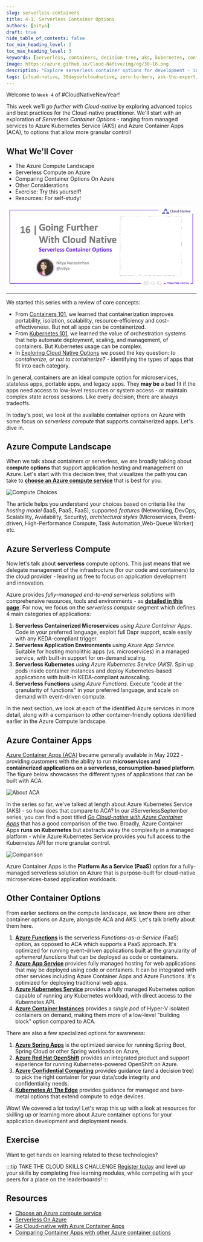 ```yaml
---
slug: serverless-containers
title: 4-1. Serverless Container Options
authors: [nitya]
draft: true
hide_table_of_contents: false
toc_min_heading_level: 2
toc_max_heading_level: 3
keywords: [serverless, containers, decision-tree, aks, kubernetes, container-apps]
image: https://azure.github.io/Cloud-Native/img/og/30-16.png
description: "Explore serverless container options for development - including managed options like AKS and ACA" 
tags: [cloud-native, 30daysofcloudnative, zero-to-hero, ask-the-expert, azure-kubernetes-service]
---
```


<head>
  <meta name="twitter:url" 
    content="https://azure.github.io/Cloud-Native/cnny-2023/serverless-containers" />
  <meta name="twitter:title" 
    content="Serverless Container Options For Azure" />
  <meta name="twitter:description" 
    content="Explore serverless container options for development - including managed options like AKS and ACA" />
  <meta name="twitter:image" 
    content="https://azure.github.io/Cloud-Native/img/og/30-16.png" />
  <meta name="twitter:card" content="summary_large_image" />
  <meta name="twitter:creator" 
    content="@nitya" />
  <meta name="twitter:site" content="@nitya" /> 
  <link rel="canonical" 
    href="https://azure.github.io/Cloud-Native/cnny-2023/serverless-containers" />
</head>

Welcome to `Week 4` of #CloudNativeNewYear!

This week we'll _go further with Cloud-native_ by exploring advanced topics and best practices for the Cloud-native practitioner. We'll start with an exploration of _Serverless Container Options_  - ranging from managed services to Azure Kubernetes Service (AKS) and Azure Container Apps (ACA), to options that allow more granular control!

## What We'll Cover
 * The Azure Compute Landscape
 * Serverless Compute on Azure
 * Comparing Container Options On Azure
 * Other Considerations
 * Exercise: Try this yourself!
 * Resources: For self-study!

![](./../../static/img/og/30-16.png)

---

We started this series with a review of core concepts:
 * From [Containers 101](/cnny-2023/containers-101), we learned that containerization improves portability, isolation, scalability, resource-efficiency and cost-effectiveness. But not all apps can be containerized.
 * From [Kubernetes 101](/cnny-2023/Kubernetes-101), we learned the value of orchestration systems that help automate deployment, scaling, and management, of containers. But Kubernetes usage can be complex.
 * In [Exploring Cloud Native Options](/cnny-2023/explore-options) we posed the key question: _to containerize, or not to containerize?_ - identifying the types of apps that fit into each category.

In general, containers are an ideal compute option for microservices, stateless apps, portable apps, and legacy apps. They **may be** a bad fit if the apps need access to low-level resources or system access - or maintain complex state across sessions. Like every decision, there are always tradeoffs.

In today's post, we look at the available container options on Azure with some focus on _serverless compute_ that supports containerized apps. Let's dive in.


## Azure Compute Landscape

When we talk about containers or serverless, we are broadly talking about **compute options** that support application hosting and management on Azure. Let's start with this decision tree, that visualizes the path you can take to [**choose an Azure compute service**](https://learn.microsoft.com/azure/architecture/guide/technology-choices/compute-decision-tree?WT.mc_id=javascript-84290-ninarasi) that is best for you.

![Compute Choices](https://learn.microsoft.com/azure/architecture/guide/technology-choices/images/compute-choices.png)

The article helps you understand your choices based on criteria like the _hosting model_ (IaaS, PaaS, FaaS), supported _features_ (Networking, DevOps, Scalability, Availability, Security), _architectural styles_ (Microservices, Event-driven, High-Performance Compute, Task Automation,Web-Queue Worker) etc. 

## Azure Serverless Compute

Now let's talk about **serverless** compute options. This just means that we delegate management of the infrastructure (for our code and containers) to the cloud provider - leaving us free to focus on application development and innovation.

Azure provides _fully-managed end-to-end serverless solutions_ with comprehensive resources, tools and environments - as [**detailed in this page**](https://azure.microsoft.com/solutions/serverless/#solutions?WT.mc_id=javascript-84290-ninarasi). For now, we focus on the _serverless compute_ segment which defines 4 main categories of applications:

 1. **Serverless Containerized Microservices** _using Azure Container Apps_. Code in your preferred language, exploit full Dapr support, scale easily with any KEDA-compliant trigger.
 2. **Serverless Application Environments** _using Azure App Service_. Suitable for hosting monolithic apps (vs. microservices) in a managed service, with built-in support for on-demand scaling.
 3. **Serverless Kubernetes** _using Azure Kubernetes Service (AKS)_. Spin up pods inside container instances and deploy Kubernetes-based applications with built-in KEDA-compliant autoscaling.
 4. **Serverless Functions** _using Azure Functions_. Execute "code at the granularity of functions" in your preferred language, and scale on demand with event-driven compute.

In the next section, we look at each of the identified Azure services in more detail, along with a comparison to _other_ container-friendly options identified earlier in the Azure Compute landscape.

## Azure Container Apps

[Azure Container Apps (ACA)](https://learn.microsoft.com/azure/container-apps/?WT.mc_id=javascript-84290-ninarasi) became generally available in May 2022 - providing customers with the ability to run **microservices and containerized applications on a serverless, consumption-based platform**. The figure below showcases the different types of applications that can be built with ACA.

![About ACA](https://techcommunity.microsoft.com/t5/image/serverpage/image-id/401522iACA9C8FFC49FE161/image-size/large?v=v2&px=999)

In the series so far, we've talked at length about Azure Kubernetes Service (AKS) - so how does that compare to ACA? In our #ServerlessSeptember series, you can find a post titled _[Go Cloud-native with Azure Container Apps](https://azure.github.io/Cloud-Native/blog/zero2hero-aca-01)_ that has a good comparison of the two. Broadly, Azure Container Apps **runs on Kubernetes** but abstracts away the complexity in a managed platform - while Azure Kubernetes Service provides you full access to the Kubernetes API for more granular control.

![Comparison](https://techcommunity.microsoft.com/t5/image/serverpage/image-id/401287i073CFBD50CB3A0B9/image-size/large?v=v2&px=999&WT.mc_id=javascript-74010-cxa)

Azure Container Apps is the **Platform As a Service (PaaS)** option for a  fully-managed serverless solution on Azure that is purpose-built for cloud-native microservices-based application workloads.

## Other Container Options

From earlier sections on the compute landscape, we know there are other container options on Azure, alongside ACA and AKS. Let's talk briefly about them here. 

 1. **[Azure Functions](https://learn.microsoft.com/azure/azure-functions/functions-overview?WT.mc_id=javascript-84290-ninarasi)** is the serverless _Functions-as-a-Service_ (FaaS) option, as opposed to ACA which supports a PaaS approach. It's optimized for running event-driven applications built at the granularity of _ephemeral functions_ that can be deployed as code or containers.
 2. **[Azure App Service](https://learn.microsoft.com/azure/app-service/?WT.mc_id=javascript-84290-ninarasi)** provides fully managed hosting for web applications that may be deployed using code or containers. It can be integrated with other services including Azure Container Apps and Azure Functions. It's optimized for deploying traditional web apps.
 3. **[Azure Kubernetes Service](https://learn.microsoft.com/azure/aks/intro-kubernetes?WT.mc_id=javascript-84290-ninarasi)** provides a fully managed Kubernetes option capable of running any Kubernetes workload, with  direct access to the Kubernetes API.
 4. **[Azure Container Instances](https://learn.microsoft.com/azure/container-instances/?WT.mc_id=javascript-84290-ninarasi)** provides a _single pod_ of Hyper-V isolated containers on demand, making them more of a low-level "building block" option compared to ACA.

There are also a few specialized options for awareness:

 1. **[Azure Spring Apps](https://learn.microsoft.com/azure/spring-apps/overview?WT.mc_id=javascript-84290-ninarasi)** is the optimized service for running Spring Boot, Spring Cloud or other Spring workloads on Azure,
 2. **[Azure Red Hat OpenShift](https://learn.microsoft.com/azure/openshift/intro-openshift?WT.mc_id=javascript-84290-ninarasi)** provides an integrated product and support experience for running Kubernetes-powered OpenShift on Azure.
 3. **[Azure Confidential Computing](https://learn.microsoft.com/azure/confidential-computing/choose-confidential-containers-offerings)** provides guidance (and a decision tree) to pick the right container for your data/code integrity and confidentiality needs.
 4. **[Kubernetes At The Edge](https://learn.microsoft.com/azure/architecture/operator-guides/aks/choose-kubernetes-edge-compute-option)** provides guidance for managed and bare-metal options that extend compute to edge devices.

Wow! We covered a lot today! Let's wrap this up with a look at resources for skilling up or learning more about Azure container options for your application development and deployment needs.

## Exercise

Want to get hands on learning related to these technologies?

:::tip TAKE THE CLOUD SKILLS CHALLENGE
[Register today](https://learn.microsoft.com/training/challenges?id=a0e385b9-f970-4182-b2e2-3b4619b6c356&WT.mc_id=javascript-84290-ninarasi) and level up your skills by completing free learning modules, while competing with your peers for a place on the leaderboards!
:::

## Resources

 * [Choose an Azure compute service](https://learn.microsoft.com/azure/architecture/guide/technology-choices/compute-decision-tree?WT.mc_id=javascript-84290-ninarasi)
 * [Serverless On Azure](https://azure.microsoft.com/solutions/serverless/#solutions?WT.mc_id=javascript-84290-ninarasi)
 * [Go Cloud-native with Azure Container Apps](https://azure.github.io/Cloud-Native/blog/zero2hero-aca-01?WT.mc_id=javascript-84290-ninarasi)
 * [Comparing Container Apps with other Azure container options](https://learn.microsoft.com/azure/container-apps/compare-options?WT.mc_id=javascript-84290-ninarasi)